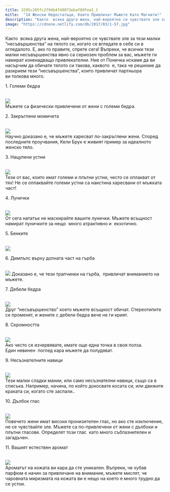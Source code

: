 ```yaml
---
title: 3295c205fc2f94b4f49073ebaf89fea1_t
mitle:  "14 Женски Недостатъци, Които Привличат Мъжете Като Магнити!"
description: "Както  всяка друга жена, най-вероятно се чувствате зле за тези малки &qout;несъвършенства&qout; на тялото си, когато се вгледате в себе си в огледалото. Е, ако го правите, спрет�"
image: "https://cdnone.netlify.com/db/2017/03/1-57.jpg"
---
```


 <p>Както  всяка друга жена, най-вероятно се чувствате зле за тези малки “несъвършенства” на тялото си, когато се вгледате в себе си в огледалото. Е, ако го правите, спрете сега! Въпреки, че всички тези малки несъвършенства явно са сериозен проблем за вас, мъжете ги намират изненадващо привлекателни. Ние от Поничка искаме да ви насърчим да обичате тялото си такова, каквото  е, така че решихме да разкрием тези “несъвършенства”, които привличат партньора ви толкова много.</p>      <p>1. Големи бедра</p> <p> <br/><img src="https://cdnone.netlify.com/db/2017/03/1-57.jpg"/><br/> Мъжете са физически привлечени от жени с големи бедра.</p> <p>2. Закръглени момичета</p>      <p> <br/><img src="https://cdnone.netlify.com/db/2017/03/2-54.jpg"/><br/> Научно доказано е, че мъжете харесват по-закръглени жени. Според последните проучвания, Кели Брук е живият пример за идеалното женско тяло.</p> <p>3. Нацупени устни</p> <p> <br/><img src="https://cdnone.netlify.com/db/2017/03/3-55.jpg"/><br/> Тези от вас, които имат големи и плътни устни, често се оплакват от тях! Не се оплаквайте големи устни са наистина харесвани от мъжката част!</p> <p>4. Лунички</p>      <p> <br/><img src="https://cdnone.netlify.com/db/2017/03/4-53.jpg"/><br/> От сега нататък не маскирайте вашите лунички. Мъжете всъщност намират луничките за нещо  много атрактивно и  екзотично.</p> <p>5. Бенките</p> <p> <br/><img src="https://cdnone.netlify.com/db/2017/03/5-53.jpg"/><br/></p> <p>6. Димпълс върху долната част на гърба</p> <p> <br/><img src="https://cdnone.netlify.com/db/2017/03/Screen-Shot-2017-03-27-at-9.59.11-AM.png"/> Доказано е, че тези трапчинки на гърба,  привличат вниманието на мъжете.</p> <p>7. Дебели бедра</p>      <p> <br/><img src="https://cdnone.netlify.com/db/2017/03/7-48.jpg"/><br/> Друг “несъвършенство” което мъжете всъщност обичат. Стереотипите се променят, и жените с дебели бедра вече не ги крият.</p> <p>8. Скромността</p> <p> <br/><img src="https://cdnone.netlify.com/db/2017/03/8-46.jpg"/><br/> Ако често се изчервявате, имате още една точка в своя полза. Един невинен  поглед кара мъжете да полудяват.</p> <p>9. Несъзнателните навици</p>      <p> <br/><img src="https://cdnone.netlify.com/db/2017/03/9-46.jpg"/><br/> Тези малки сладки мании, или само несъзнателни навици, също са в списъка. Например, начина, по който докосвате косата си, или движите краката си, когато сте заспали..</p> <p>10. Дълбок глас</p> <p> <br/><img src="https://cdnone.netlify.com/db/2017/03/10-43.jpg"/><br/> Повечето жени имат високи пронизителен глас, но ако сте изключение, не се чувствайте зле. Мъжете са по-привлечени от жени с дълбоки и плътни гласове. Определят този глас  като много съблазнителен и загадъчен.</p> <p>11. Вашият естествен аромат</p> <p> <br/><img src="https://cdnone.netlify.com/db/2017/03/11-41.jpg"/><br/> Ароматът на кожата ви кара да сте уникален. Въпреки, че хубав парфюм е начин за привличане на внимание, мъжете мислят, че чаровната миризмата на кожата ви е нещо на което е много трудно да се устои.</p>       